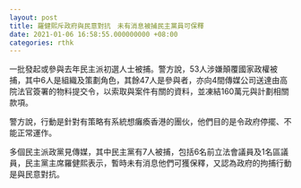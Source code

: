 ```yaml
---
layout: post
title: 羅健熙斥政府與民意對抗　未有消息被捕民主黨員可保釋
date: 2021-01-06 16:58:55.000000000 +08:00
categories: rthk
---
```


一批發起或參與去年民主派初選人士被捕。警方說，53人涉嫌顛覆國家政權被捕，其中6人是組織及策劃角色，其餘47人是參與者，亦向4間傳媒公司送達由高院法官簽署的物料提交令，以索取與案件有關的資料，並凍結160萬元與計劃相關款項。

警方說，行動是針對有策略有系統想癱瘓香港的團伙，他們目的是令政府停擺、不能正常運作。

多個民主派政黨見傳媒，其中民主黨有7人被捕，包括6名前立法會議員及1名區議員，民主黨主席羅健熙表示，暫時未有消息他們可獲保釋，又認為政府的拘捕行動是與民意對抗。
